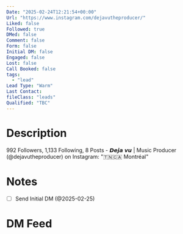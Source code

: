 ```yaml
---
Date: "2025-02-24T12:21:54+00:00"
Url: "https://www.instagram.com/dejavutheproducer/"
Liked: false
Followed: true
DMed: false
Comment: false
Form: false
Initial DM: false
Engaged: false
Lost: false
Call Booked: false
tags:
  - "lead"
Lead Type: "Warm"
Last Contact:
fileClass: "leads"
Qualified: "TBC"
---
```

# Description
992 Followers, 1,133 Following, 8 Posts - 𝘿𝙚𝙟𝙖 𝙫𝙪 | Music Producer (@dejavutheproducer) on Instagram: "🇹🇳🇨🇦 Montréal"
# Notes
- [ ] Send Initial DM (@2025-02-25)
# DM Feed